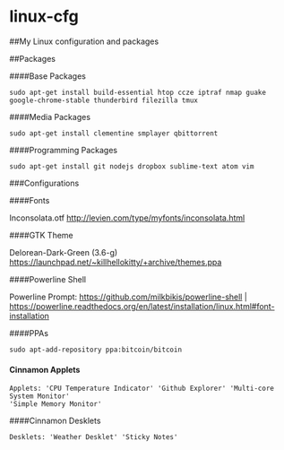 linux-cfg
=========

##My Linux configuration and packages


##Packages

####Base Packages


	sudo apt-get install build-essential htop ccze iptraf nmap guake
	google-chrome-stable thunderbird filezilla tmux

####Media Packages


	sudo apt-get install clementine smplayer qbittorrent


####Programming Packages


	sudo apt-get install git nodejs dropbox sublime-text atom vim

###Configurations

####Fonts


Inconsolata.otf http://levien.com/type/myfonts/inconsolata.html


####GTK Theme

Delorean-Dark-Green (3.6-g) https://launchpad.net/~killhellokitty/+archive/themes.ppa


####Powerline Shell

Powerline Prompt: https://github.com/milkbikis/powerline-shell | https://powerline.readthedocs.org/en/latest/installation/linux.html#font-installation


####PPAs


	sudo apt-add-repository ppa:bitcoin/bitcoin

#### Cinnamon Applets


	Applets: 'CPU Temperature Indicator' 'Github Explorer' 'Multi-core System Monitor'
	'Simple Memory Monitor'

####Cinnamon Desklets

	Desklets: 'Weather Desklet' 'Sticky Notes'
